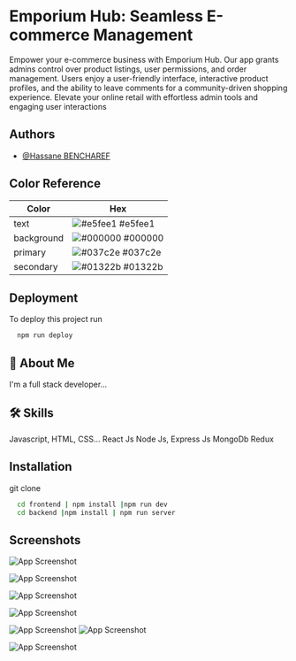 
# Emporium Hub: Seamless E-commerce Management

Empower your e-commerce business with Emporium Hub. Our app grants admins control over product listings, user permissions, and order management. Users enjoy a user-friendly interface, interactive product profiles, and the ability to leave comments for a community-driven shopping experience. Elevate your online retail with effortless admin tools and engaging user interactions



## Authors

- [@Hassane BENCHAREF](https://www.github.com/lahcenbcf)

## Color Reference

| Color             | Hex                                                                |
| ----------------- | ------------------------------------------------------------------ |
| text | ![#e5fee1](https://via.placeholder.com/10/0a192f?text=+) #e5fee1|
| background | ![#000000](https://via.placeholder.com/10/f8f8f8?text=+) #000000 |
| primary | ![#037c2e](https://via.placeholder.com/10/00b48a?text=+) #037c2e |
| secondary | ![#01322b](https://via.placeholder.com/10/00b48a?text=+) 	#01322b |


## Deployment

To deploy this project run

```bash
  npm run deploy
```


## 🚀 About Me
I'm a full stack developer...


## 🛠 Skills
Javascript, HTML, CSS... 
React Js
Node Js, Express Js
MongoDb
Redux


## Installation
git clone

```bash
  cd frontend | npm install |npm run dev
  cd backend |npm install | npm run server
```
    
## Screenshots

![App Screenshot](https://private-user-images.githubusercontent.com/107793995/289333091-1ba2c702-bd12-4180-ab04-51ea3a8f5883.png?jwt=eyJhbGciOiJIUzI1NiIsInR5cCI6IkpXVCJ9.eyJpc3MiOiJnaXRodWIuY29tIiwiYXVkIjoicmF3LmdpdGh1YnVzZXJjb250ZW50LmNvbSIsImtleSI6ImtleTEiLCJleHAiOjE3MDIxNzQ3NjQsIm5iZiI6MTcwMjE3NDQ2NCwicGF0aCI6Ii8xMDc3OTM5OTUvMjg5MzMzMDkxLTFiYTJjNzAyLWJkMTItNDE4MC1hYjA0LTUxZWEzYThmNTg4My5wbmc_WC1BbXotQWxnb3JpdGhtPUFXUzQtSE1BQy1TSEEyNTYmWC1BbXotQ3JlZGVudGlhbD1BS0lBSVdOSllBWDRDU1ZFSDUzQSUyRjIwMjMxMjEwJTJGdXMtZWFzdC0xJTJGczMlMkZhd3M0X3JlcXVlc3QmWC1BbXotRGF0ZT0yMDIzMTIxMFQwMjE0MjRaJlgtQW16LUV4cGlyZXM9MzAwJlgtQW16LVNpZ25hdHVyZT02ZDhmODU4MTE2YzM4YzZlMzhlMTU0MmI2NmQ0YTczYTc2YjM1NDFlOWU3MTFlNDVjNjRmN2I0ZWVhMjc0Yjc3JlgtQW16LVNpZ25lZEhlYWRlcnM9aG9zdCZhY3Rvcl9pZD0wJmtleV9pZD0wJnJlcG9faWQ9MCJ9.5SwX7NM1qe7jjIxK51rrXHPYEDWwmCQwwO7CjMWXhk4)

![App Screenshot](https://private-user-images.githubusercontent.com/107793995/289333093-40772a05-b0c6-4c21-9a8e-94d89e5ec7fa.png?jwt=eyJhbGciOiJIUzI1NiIsInR5cCI6IkpXVCJ9.eyJpc3MiOiJnaXRodWIuY29tIiwiYXVkIjoicmF3LmdpdGh1YnVzZXJjb250ZW50LmNvbSIsImtleSI6ImtleTEiLCJleHAiOjE3MDIxNzQ3NjQsIm5iZiI6MTcwMjE3NDQ2NCwicGF0aCI6Ii8xMDc3OTM5OTUvMjg5MzMzMDkzLTQwNzcyYTA1LWIwYzYtNGMyMS05YThlLTk0ZDg5ZTVlYzdmYS5wbmc_WC1BbXotQWxnb3JpdGhtPUFXUzQtSE1BQy1TSEEyNTYmWC1BbXotQ3JlZGVudGlhbD1BS0lBSVdOSllBWDRDU1ZFSDUzQSUyRjIwMjMxMjEwJTJGdXMtZWFzdC0xJTJGczMlMkZhd3M0X3JlcXVlc3QmWC1BbXotRGF0ZT0yMDIzMTIxMFQwMjE0MjRaJlgtQW16LUV4cGlyZXM9MzAwJlgtQW16LVNpZ25hdHVyZT00ZTc3NDcxYjA1OGU0NmY3ZmYzNjA0NzBhNjIyN2NjMmQwMDRmOWM4YjE1NTUzYzI1ZjRjZGNhZTc5YmE1YWQ0JlgtQW16LVNpZ25lZEhlYWRlcnM9aG9zdCZhY3Rvcl9pZD0wJmtleV9pZD0wJnJlcG9faWQ9MCJ9.CKc694DUsQve1SDuPXnpax3v24NRgPtGkJ9nWAy5JNQ)

![App Screenshot](https://private-user-images.githubusercontent.com/107793995/289333096-7c6dc5e9-642b-44e3-8c6e-07b0a1cd1735.png?jwt=eyJhbGciOiJIUzI1NiIsInR5cCI6IkpXVCJ9.eyJpc3MiOiJnaXRodWIuY29tIiwiYXVkIjoicmF3LmdpdGh1YnVzZXJjb250ZW50LmNvbSIsImtleSI6ImtleTEiLCJleHAiOjE3MDIxNzQ3NjQsIm5iZiI6MTcwMjE3NDQ2NCwicGF0aCI6Ii8xMDc3OTM5OTUvMjg5MzMzMDk2LTdjNmRjNWU5LTY0MmItNDRlMy04YzZlLTA3YjBhMWNkMTczNS5wbmc_WC1BbXotQWxnb3JpdGhtPUFXUzQtSE1BQy1TSEEyNTYmWC1BbXotQ3JlZGVudGlhbD1BS0lBSVdOSllBWDRDU1ZFSDUzQSUyRjIwMjMxMjEwJTJGdXMtZWFzdC0xJTJGczMlMkZhd3M0X3JlcXVlc3QmWC1BbXotRGF0ZT0yMDIzMTIxMFQwMjE0MjRaJlgtQW16LUV4cGlyZXM9MzAwJlgtQW16LVNpZ25hdHVyZT00ZjYyMDU4NmM1NmI4YTJkODUxNjZkMjk0YWE5ZjQxYjU3MmQyZTdjZGQzZDY3N2Q0MjVkMDZhOWM0ZWY2NDdhJlgtQW16LVNpZ25lZEhlYWRlcnM9aG9zdCZhY3Rvcl9pZD0wJmtleV9pZD0wJnJlcG9faWQ9MCJ9.NqHeNi_IHYsh0C3cpIT8djlLevh6huaL_8kt4Y9zq8g)


![App Screenshot](https://private-user-images.githubusercontent.com/107793995/289333097-25ad1b2b-5e16-4eec-b949-7ba7c40cfa46.png?jwt=eyJhbGciOiJIUzI1NiIsInR5cCI6IkpXVCJ9.eyJpc3MiOiJnaXRodWIuY29tIiwiYXVkIjoicmF3LmdpdGh1YnVzZXJjb250ZW50LmNvbSIsImtleSI6ImtleTEiLCJleHAiOjE3MDIxNzQ3NjQsIm5iZiI6MTcwMjE3NDQ2NCwicGF0aCI6Ii8xMDc3OTM5OTUvMjg5MzMzMDk3LTI1YWQxYjJiLTVlMTYtNGVlYy1iOTQ5LTdiYTdjNDBjZmE0Ni5wbmc_WC1BbXotQWxnb3JpdGhtPUFXUzQtSE1BQy1TSEEyNTYmWC1BbXotQ3JlZGVudGlhbD1BS0lBSVdOSllBWDRDU1ZFSDUzQSUyRjIwMjMxMjEwJTJGdXMtZWFzdC0xJTJGczMlMkZhd3M0X3JlcXVlc3QmWC1BbXotRGF0ZT0yMDIzMTIxMFQwMjE0MjRaJlgtQW16LUV4cGlyZXM9MzAwJlgtQW16LVNpZ25hdHVyZT0zYWU1YWU4ZDI1MzZhZDI3MDJlNTYzNDM5Mzg3NDhhZWYyZWQwN2JjY2JkYjViZDQ4MDUxZDIxYWE1NDg4MWIyJlgtQW16LVNpZ25lZEhlYWRlcnM9aG9zdCZhY3Rvcl9pZD0wJmtleV9pZD0wJnJlcG9faWQ9MCJ9.l3VCw_lPS-bYdveQnqGSUE7I4GWJ0BVlNHaj-024Ads)

![App Screenshot](https://private-user-images.githubusercontent.com/107793995/289333099-c03d8fd0-752f-420d-9a4f-5a4f1ce620ac.png?jwt=eyJhbGciOiJIUzI1NiIsInR5cCI6IkpXVCJ9.eyJpc3MiOiJnaXRodWIuY29tIiwiYXVkIjoicmF3LmdpdGh1YnVzZXJjb250ZW50LmNvbSIsImtleSI6ImtleTEiLCJleHAiOjE3MDIxNzQ3NjQsIm5iZiI6MTcwMjE3NDQ2NCwicGF0aCI6Ii8xMDc3OTM5OTUvMjg5MzMzMDk5LWMwM2Q4ZmQwLTc1MmYtNDIwZC05YTRmLTVhNGYxY2U2MjBhYy5wbmc_WC1BbXotQWxnb3JpdGhtPUFXUzQtSE1BQy1TSEEyNTYmWC1BbXotQ3JlZGVudGlhbD1BS0lBSVdOSllBWDRDU1ZFSDUzQSUyRjIwMjMxMjEwJTJGdXMtZWFzdC0xJTJGczMlMkZhd3M0X3JlcXVlc3QmWC1BbXotRGF0ZT0yMDIzMTIxMFQwMjE0MjRaJlgtQW16LUV4cGlyZXM9MzAwJlgtQW16LVNpZ25hdHVyZT1lNjM4MDMxYmE1ODg5NGQ5M2Q1NjAwNmNhNmZlZjU3MTFjMDcxYjY4MDY1OTgzNjc0MzhjMGMxYjIyN2IyMTlkJlgtQW16LVNpZ25lZEhlYWRlcnM9aG9zdCZhY3Rvcl9pZD0wJmtleV9pZD0wJnJlcG9faWQ9MCJ9.z-hNfQjyoJCNNnJYlzlopaSye_ah9LDWwfrXsqCjcmA)
![App Screenshot](https://private-user-images.githubusercontent.com/107793995/289333104-3b1b567e-b9ca-40c2-8458-6c1c59e84721.png?jwt=eyJhbGciOiJIUzI1NiIsInR5cCI6IkpXVCJ9.eyJpc3MiOiJnaXRodWIuY29tIiwiYXVkIjoicmF3LmdpdGh1YnVzZXJjb250ZW50LmNvbSIsImtleSI6ImtleTEiLCJleHAiOjE3MDIxNzQ3NjQsIm5iZiI6MTcwMjE3NDQ2NCwicGF0aCI6Ii8xMDc3OTM5OTUvMjg5MzMzMTA0LTNiMWI1NjdlLWI5Y2EtNDBjMi04NDU4LTZjMWM1OWU4NDcyMS5wbmc_WC1BbXotQWxnb3JpdGhtPUFXUzQtSE1BQy1TSEEyNTYmWC1BbXotQ3JlZGVudGlhbD1BS0lBSVdOSllBWDRDU1ZFSDUzQSUyRjIwMjMxMjEwJTJGdXMtZWFzdC0xJTJGczMlMkZhd3M0X3JlcXVlc3QmWC1BbXotRGF0ZT0yMDIzMTIxMFQwMjE0MjRaJlgtQW16LUV4cGlyZXM9MzAwJlgtQW16LVNpZ25hdHVyZT04OGVmOWNkZDIxOGMzNTZmMGEzYjU5Mzc5NWNkMDFjNDg0Y2VlNTQ0M2FmZDIzMGMwNTg2ZTNiZDZiNTI1YTUzJlgtQW16LVNpZ25lZEhlYWRlcnM9aG9zdCZhY3Rvcl9pZD0wJmtleV9pZD0wJnJlcG9faWQ9MCJ9.IoP-vd1Uov_ZHlz8zVMkOZELOKOVsYFdCed6imzbH3w)

![App Screenshot](https://private-user-images.githubusercontent.com/107793995/289333106-3c565270-2046-45f0-9fb9-4ef72ca1f53d.png?jwt=eyJhbGciOiJIUzI1NiIsInR5cCI6IkpXVCJ9.eyJpc3MiOiJnaXRodWIuY29tIiwiYXVkIjoicmF3LmdpdGh1YnVzZXJjb250ZW50LmNvbSIsImtleSI6ImtleTEiLCJleHAiOjE3MDIxNzQ3NjQsIm5iZiI6MTcwMjE3NDQ2NCwicGF0aCI6Ii8xMDc3OTM5OTUvMjg5MzMzMTA2LTNjNTY1MjcwLTIwNDYtNDVmMC05ZmI5LTRlZjcyY2ExZjUzZC5wbmc_WC1BbXotQWxnb3JpdGhtPUFXUzQtSE1BQy1TSEEyNTYmWC1BbXotQ3JlZGVudGlhbD1BS0lBSVdOSllBWDRDU1ZFSDUzQSUyRjIwMjMxMjEwJTJGdXMtZWFzdC0xJTJGczMlMkZhd3M0X3JlcXVlc3QmWC1BbXotRGF0ZT0yMDIzMTIxMFQwMjE0MjRaJlgtQW16LUV4cGlyZXM9MzAwJlgtQW16LVNpZ25hdHVyZT0zOWM1M2EwOTc2ODQ2NTY4MGMwNTI4ZWY4ODhkY2FlNDAwZWQ0NDJjOWU4NTg0Yzc4ZjljNmYyYWJmYzBlMjIzJlgtQW16LVNpZ25lZEhlYWRlcnM9aG9zdCZhY3Rvcl9pZD0wJmtleV9pZD0wJnJlcG9faWQ9MCJ9.2oabb6Py87SRp0IV_75-XeI6pWTt0cnuADSav7MoG2M)

